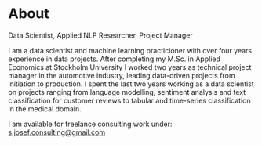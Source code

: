 # About

Data Scientist, Applied NLP Researcher, Project Manager

I am a data scientist and machine learning practicioner with over four years experience in data projects. After completing my M.Sc. in Applied Economics at Stockholm University I worked two years as technical project manager in the automotive industry, leading data-driven projects from initiation to production. I spent the last two years working as a data scientist on projects ranging from language modelling, sentiment analysis and text classification for customer reviews to tabular and time-series classification in the medical domain. 

I am available for freelance consulting work under: s.josef.consulting@gmail.com
